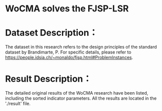 # WoCMA solves the FJSP-LSR
# Dataset Description：
The dataset in this research refers to the design principles of the standard dataset by Brandimarte, P. For specific details, please refer to https://people.idsia.ch/~monaldo/fjsp.html#ProblemInstances.

# Result Description：
The detailed original results of the WoCMA research have been listed, including the sorted indicator parameters. All the results are located in the './result' file.
